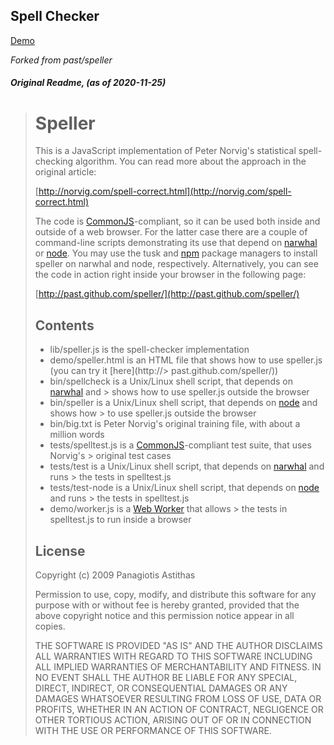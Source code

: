 ## Spell Checker

[Demo](https://tareqnewazshahriar.github.io/Spell-Checker/demo)



_Forked from past/speller_
##### _Original Readme, (as of 2020-11-25)_
> Speller
> =======
> 
> This is a JavaScript implementation of Peter Norvig's statistical spell-checking
> algorithm. You can read more about the approach in the original article:
> 
> [http://norvig.com/spell-correct.html](http://norvig.com/spell-correct.html)
> 
> The code is [CommonJS](http://commonjs.org/)-compliant, so it can be
> used both inside and outside of a web browser. For the latter case there are a
> couple of command-line scripts demonstrating its use that depend on
> [narwhal](http://narwhaljs.org/) or [node](http://nodejs.org/). You may use the
> tusk and [npm](http://npmjs.org) package managers to install speller on narwhal
> and node, respectively. Alternatively, you can see the code in action right
> inside your browser in the following page:
> 
> [http://past.github.com/speller/](http://past.github.com/speller/)
> 
> Contents
> --------
> 
> * lib/speller.js is the spell-checker implementation 
> * demo/speller.html is an HTML file that shows how to use speller.js (you can try it [here](http://> past.github.com/speller/))
> * bin/spellcheck is a Unix/Linux shell script, that depends on [narwhal](http://narwhaljs.org/) and > shows how to use speller.js outside the browser
> * bin/speller is a Unix/Linux shell script, that depends on [node](http://nodejs.org/) and shows how > to use speller.js outside the browser
> * bin/big.txt is Peter Norvig's original training file, with about a million words
> * tests/spelltest.js is a [CommonJS](http://commonjs.org/)-compliant test suite, that uses Norvig's > original test cases
> * tests/test is a Unix/Linux shell script, that depends on [narwhal](http://narwhaljs.org/) and runs > the tests in spelltest.js
> * tests/test-node is a Unix/Linux shell script, that depends on [node](http://nodejs.org/) and runs > the tests in spelltest.js
> * demo/worker.js is a [Web Worker](http://www.whatwg.org/specs/web-workers/current-work/) that allows > the tests in spelltest.js to run inside a browser
> 
> License
> -------
> 
> Copyright (c) 2009 Panagiotis Astithas
> 
> Permission to use, copy, modify, and distribute this software for any
> purpose with or without fee is hereby granted, provided that the above
> copyright notice and this permission notice appear in all copies.
> 
> THE SOFTWARE IS PROVIDED "AS IS" AND THE AUTHOR DISCLAIMS ALL WARRANTIES
> WITH REGARD TO THIS SOFTWARE INCLUDING ALL IMPLIED WARRANTIES OF
> MERCHANTABILITY AND FITNESS. IN NO EVENT SHALL THE AUTHOR BE LIABLE FOR
> ANY SPECIAL, DIRECT, INDIRECT, OR CONSEQUENTIAL DAMAGES OR ANY DAMAGES
> WHATSOEVER RESULTING FROM LOSS OF USE, DATA OR PROFITS, WHETHER IN AN
> ACTION OF CONTRACT, NEGLIGENCE OR OTHER TORTIOUS ACTION, ARISING OUT OF
> OR IN CONNECTION WITH THE USE OR PERFORMANCE OF THIS SOFTWARE.
